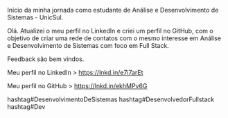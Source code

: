 Início da minha jornada como estudante de Análise e Desenvolvimento de Sistemas - UnicSul.

Olá. Atualizei o meu perfil no LinkedIn e criei um perfil no GitHub, com o objetivo de criar uma rede de contatos com o mesmo interesse em Análise e Desenvolvimento de Sistemas com foco em Full Stack.

Feedback são bem vindos.

Meu perfil no LinkedIn > https://lnkd.in/e7i7arEt

Meu perfil no GitHub > https://lnkd.in/ekhMPv6G

hashtag#DesenvolvimentoDeSistemas hashtag#DesenvolvedorFullstack hashtag#Dev
